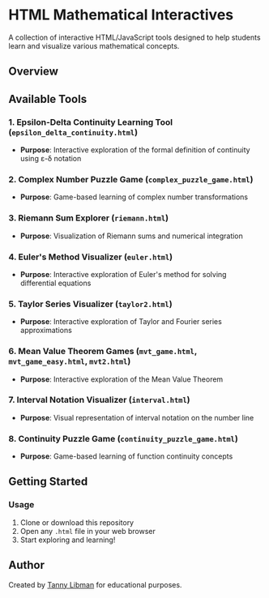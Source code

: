 # HTML Mathematical Interactives

A collection of interactive HTML/JavaScript tools designed to help students learn and visualize various mathematical concepts.

## Overview

## Available Tools

### 1. **Epsilon-Delta Continuity Learning Tool** (`epsilon_delta_continuity.html`)
- **Purpose**: Interactive exploration of the formal definition of continuity using ε-δ notation

### 2. **Complex Number Puzzle Game** (`complex_puzzle_game.html`)
- **Purpose**: Game-based learning of complex number transformations

### 3. **Riemann Sum Explorer** (`riemann.html`)
- **Purpose**: Visualization of Riemann sums and numerical integration

### 4. **Euler's Method Visualizer** (`euler.html`)
- **Purpose**: Interactive exploration of Euler's method for solving differential equations

### 5. **Taylor Series Visualizer** (`taylor2.html`)
- **Purpose**: Interactive exploration of Taylor and Fourier series approximations

### 6. **Mean Value Theorem Games** (`mvt_game.html`, `mvt_game_easy.html`, `mvt2.html`)
- **Purpose**: Interactive exploration of the Mean Value Theorem

### 7. **Interval Notation Visualizer** (`interval.html`)
- **Purpose**: Visual representation of interval notation on the number line

### 8. **Continuity Puzzle Game** (`continuity_puzzle_game.html`)
- **Purpose**: Game-based learning of function continuity concepts

## Getting Started

### Usage
1. Clone or download this repository
2. Open any `.html` file in your web browser
3. Start exploring and learning!

## Author

Created by [Tanny Libman](https://github.com/tlibman) for educational purposes.